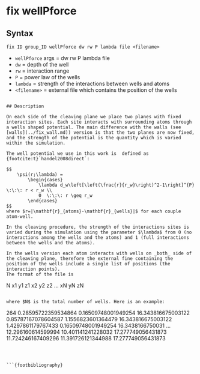 # fix wellPforce

## Syntax

```
fix ID group_ID wellPforce dw rw P lambda file <filename>
```

* `wellPforce` args = dw rw P lambda file <name file> 
* `dw` = depth of the well 
* `rw` = interaction range
* `P` = power law of the wells
* `lambda` = strength of the interactions between wells and atoms
* `<filename>` = external file which contains the position of the wells
```

## Description

On each side of the cleaving plane we place two planes with fixed interaction sites. Each site interacts with surrounding atoms through a wells shaped potential. The main difference with the walls (see [walls](../fix_wall.md)) version is that the two planes are now fixed, and the strength of the potential is the quantity which is varied within the simulation.
 
The well potential we use in this work is  defined as {footcite:t}`handel2008direct`: 

$$
	\psi(r;\lambda) = 
		\begin{cases}
			\lambda d_w\left[\left(\frac{r}{r_w}\right)^2-1\right]^{P} \:\:\: r < r_w \\
			0  \:\:\: r \geq r_w
		\end{cases} 
$$
where $r=|\mathbf{r}_{atoms}-\mathbf{r}_{wells}|$ for each couple atom-well.

In the cleaving procedure, the strength of the interactions sites is varied during the simulation using the parameter $\lambda$ from 0 (no interactions among the wells and the atoms) and 1 (full interactions between the wells and the atoms).

In the wells version each atom interacts with wells on _both_ side of the cleaving plane, therefore the external fine containing the position of the wells include a single list of positions (the interaction points). 
The format of the file is

```
N
x1 y1 z1 
x2 y2 z2
...
xN yN zN
```

where $N$ is the total number of wells. Here is an example:

```
264
  0.28595722359534864       0.16509748001949254        16.343816675003122
  0.85787167078604587        1.1556823601364479        16.343816675003122
   1.4297861179767433       0.16509748001949254        16.3438166750031
...
   12.296160614599994        10.401141241228032        17.277749056431873
   11.724246167409296        11.391726121344988        17.277749056431873
``` 



```{footbibliography}

```
